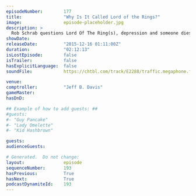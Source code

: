```yaml
---
episodeNumber:        177
title:                "Why Is It Called Lord of the Rings?"
image:                episode-placeholder.jpg
description: >
  Rob Schrab questions Lord Of The Ring(s), depression and someone dies in Shadow Run! Watch the video at harmontown.com/live
showDate:             
releaseDate:          "2015-12-16 01:11:00Z"
duration:             "02:12:13"
isLostEpisode:        false
isTrailer:            false
hasExplicitLanguage:  false
soundFile:            https://chtbl.com/track/E2288/traffic.megaphone.fm/STA4624322295.mp3?updated=1560969258

venue:                
comptroller:          "Jeff B. Davis"
gameMaster:           
hasDnD:               

## Example of how to add guests: ##
#guests:
#- "Guy Pancake"
#- "Lady Omelette"
#- "Kid Hashbrown"

guests:
audienceGuests:

# Generated.  Do not change:
layout:               episode
sequenceNumber:       193
hasPrevious:          True
hasNext:              True
podcastDynamiteId:    193
---
```


<!-- The episode description will be rendered here -->
<!-- Add your content below here -->

